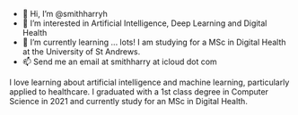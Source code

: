 - 👋 Hi, I’m @smithharryh
- 👀 I’m interested in Artificial Intelligence, Deep Learning and Digital Health
- 🌱 I’m currently learning ... lots! I am studying for a MSc in Digital Health at the University of St Andrews.
- 📫 Send me an email at smithharry at icloud dot com

I love learning about artificial intelligence and machine learning, particularly applied to healthcare. I graduated with a 1st class degree in Computer Science in 2021 and currently study for an MSc in Digital Health.
